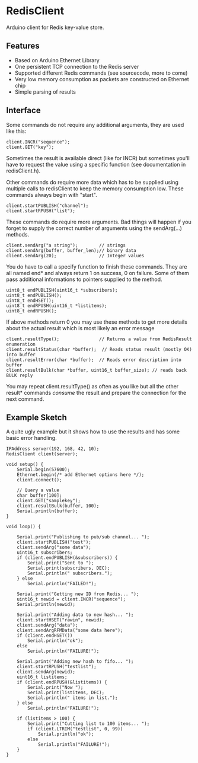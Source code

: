 # RedisClient

Arduino client for Redis key-value store.

## Features
* Based on Arduino Ethernet Library
* One persistent TCP connection to the Redis server
* Supported different Redis commands (see sourcecode, more to come)
* Very low memory consumption as packets are constructed on Ethernet chip
* Simple parsing of results

## Interface
Some commands do not require any additional arguments, they are used like this:

    client.INCR("sequence");
    client.GET("key");

Sometimes the result is available direct (like for INCR) but sometimes you'll have to request the value using a specific function (see documentation in redisClient.h).

Other commands do require more data which has to be supplied using multiple calls to redisClient to keep the memory consumption low. These commands always begin with "start".

	client.startPUBLISH("channel");
	client.startRPUSH("list");
	
These commands do require more arguments. Bad things will happen if you forget to supply the correct number of arguments using the sendArg(…) methods.

	client.sendArg("a string");        // strings
	client.sendArg(buffer, buffer_len);// binary data
	client.sendArg(20);                // Integer values
	
You do have to call a specify function to finish these commands. They are all named end* and always return 1 on success, 0 on failure. Some of them pass additional informations to pointers supplied to the method.

    uint8_t endPUBLISH(uint16_t *subscribers);
    uint8_t endPUBLISH();
    uint8_t endHSET();
    uint8_t endRPUSH(uint16_t *listitems);
    uint8_t endRPUSH();

If above methods return 0 you may use these methods to get more details about the actual result which is most likely an error message

	client.resultType();               // Returns a value from RedisResult enumeration
	client.resultStatus(char *buffer);	// Reads status result (mostly OK) into buffer
	client.resultError(char *buffer);  // Reads error description into buffer
	client.resultBulk(char *buffer, uint16_t buffer_size); // reads back BULK reply
	
You may repeat client.resultType() as often as you like but all the other result* commands _consume_ the result and prepare the connection for the next command.


## Example Sketch
A quite ugly example but it shows how to use the results and has some basic error handling.

	IPAddress server(192, 168, 42, 10);
	RedisClient client(server);
	
	void setup() {
		Serial.begin(57600);
		Ethernet.begin(/* add Ethernet options here */);
		client.connect();
		
		// Query a value
		char buffer[100];
		client.GET("samplekey");
		client.resultBulk(buffer, 100);
		Serial.println(buffer);
	}
	
	void loop() {

		Serial.print("Publishing to pub/sub channel... ");
	    client.startPUBLISH("test");
	    client.sendArg("some data");
	    uint16_t subscribers;
    	if (client.endPUBLISH(&subscribers)) {
	    	Serial.print("Sent to ");
    		Serial.print(subscribers, DEC);
	    	Serial.println(" subscribers.");
    	} else
			Serial.println("FAILED!");

	    Serial.print("Getting new ID from Redis... ");
    	uint16_t newid = client.INCR("sequence");
	    Serial.println(newid);
    
	    Serial.print("Adding data to new hash... ");
    	client.startHSET("rawin", newid);
	    client.sendArg("data");
    	client.sendArgRFMData("some data here");
	    if (client.endHSET())
    		Serial.println("ok");
	    else
    		Serial.println("FAILURE!");
    
    	Serial.print("Adding new hash to fifo... ");
	    client.startRPUSH("testlist");
    	client.sendArg(newid);
    	uint16_t listitems;
	    if (client.endRPUSH(&listitems)) {
      		Serial.print("Now ");
      		Serial.print(listitems, DEC);
      		Serial.println(" items in list.");
    	} else
      		Serial.println("FAILURE!");

	    if (listitems > 100) {
    	  	Serial.print("Cutting list to 100 items... ");
	      	if (client.LTRIM("testlist", 0, 99))
	      		Serial.println("ok");
	      	else
	      		Serial.println("FAILURE!");
    	}
	}